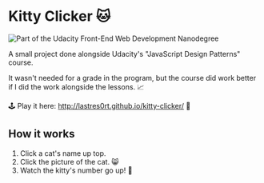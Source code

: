 # Kitty Clicker 🐱
![Part of the Udacity Front-End Web Development Nanodegree](https://img.shields.io/badge/Udacity-Front--End%20Web%20Developer%20Nanodegree-02b3e4.svg)

A small project done alongside Udacity's "JavaScript Design Patterns" course. 

It wasn't needed for a grade in the program, but the course did work better if I did the work alongside the lessons. 📈

🕹 Play it here: http://lastres0rt.github.io/kitty-clicker/ 👾

## How it works

1. Click a cat's name up top. 
2. Click the picture of the cat. 😸
3. Watch the kitty's number go up! 💯
